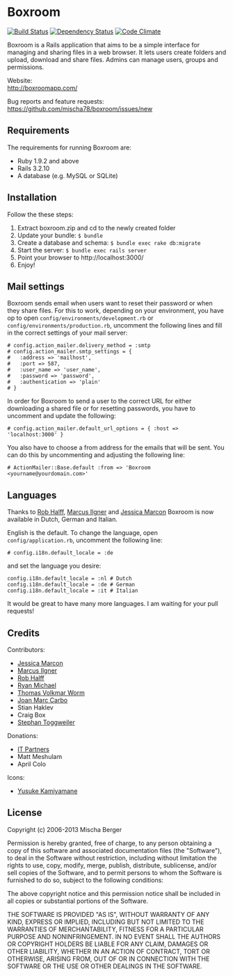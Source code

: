 # Boxroom

[![Build Status](https://secure.travis-ci.org/mischa78/boxroom.png)](http://travis-ci.org/mischa78/boxroom)
[![Dependency Status](https://gemnasium.com/mischa78/boxroom.png?travis)](https://gemnasium.com/mischa78/boxroom)
[![Code Climate](https://codeclimate.com/badge.png)](https://codeclimate.com/github/mischa78/boxroom)

Boxroom is a Rails application that aims to be a simple interface for managing and
sharing files in a web browser. It lets users create folders and upload, download
and share files. Admins can manage users, groups and permissions.

Website:  
http://boxroomapp.com/

Bug reports and feature requests:  
https://github.com/mischa78/boxroom/issues/new


Requirements
------------
The requirements for running Boxroom are:

 * Ruby 1.9.2 and above
 * Rails 3.2.10
 * A database (e.g. MySQL or SQLite)


Installation
------------
Follow the these steps:

 1. Extract boxroom.zip and cd to the newly created folder
 2. Update your bundle: `$ bundle`
 3. Create a database and schema: `$ bundle exec rake db:migrate`
 4. Start the server: `$ bundle exec rails server`
 5. Point your browser to http://localhost:3000/
 6. Enjoy!


Mail settings
-------------
Boxroom sends email when users want to reset their password or when they share files.
For this to work, depending on your environment, you have op to open
`config/environments/development.rb` or `config/environments/production.rb`, uncomment
the following lines and fill in the correct settings of your mail server:

    # config.action_mailer.delivery_method = :smtp
    # config.action_mailer.smtp_settings = {
    #   :address => 'mailhost',
    #   :port => 587,
    #   :user_name => 'user_name',
    #   :password => 'password',
    #   :authentication => 'plain'
    # }

In order for Boxroom to send a user to the correct URL for either downloading a shared
file or for resetting passwords, you have to uncomment and update the following:

    # config.action_mailer.default_url_options = { :host => 'localhost:3000' }

You also have to choose a from address for the emails that will be sent. You can do
this by uncommenting and adjusting the following line:

    # ActionMailer::Base.default :from => 'Boxroom <yourname@yourdomain.com>'


Languages
---------
Thanks to [Rob Halff](https://github.com/rhalff), [Marcus Ilgner](https://github.com/milgner) and
[Jessica Marcon](https://github.com/marcontwm) Boxroom is now available in Dutch, German and Italian.

English is the default. To change the language, open `config/application.rb`, uncomment the following line:

    # config.i18n.default_locale = :de

and set the language you desire:

    config.i18n.default_locale = :nl # Dutch
    config.i18n.default_locale = :de # German
    config.i18n.default_locale = :it # Italian

It would be great to have many more languages. I am waiting for your pull requests!


Credits
-------

Contributors:

 * [Jessica Marcon](https://github.com/marcontwm)
 * [Marcus Ilgner](https://github.com/milgner)
 * [Rob Halff](https://github.com/rhalff)
 * [Ryan Michael](https://github.com/kerinin/boxroom)
 * [Thomas Volkmar Worm](https://github.com/tvw/)
 * [Joan Marc Carbo](https://github.com/jmcarbo)
 * Stian Haklev
 * Craig Box
 * [Stephan Toggweiler](https://github.com/rheoli)

Donations:

 * [IT Partners](http://www.itpartners.co.nz/)
 * Matt Meshulam
 * April Colo

Icons:

 * [Yusuke Kamiyamane](http://p.yusukekamiyamane.com/)


License
-------
Copyright (c) 2006-2013 Mischa Berger

Permission is hereby granted, free of charge, to any person obtaining a copy of
this software and associated documentation files (the "Software"), to deal in
the Software without restriction, including without limitation the rights to use,
copy, modify, merge, publish, distribute, sublicense, and/or sell copies of the
Software, and to permit persons to whom the Software is furnished to do so, subject
to the following conditions:

The above copyright notice and this permission notice shall be included in all
copies or substantial portions of the Software.

THE SOFTWARE IS PROVIDED "AS IS", WITHOUT WARRANTY OF ANY KIND, EXPRESS OR IMPLIED,
INCLUDING BUT NOT LIMITED TO THE WARRANTIES OF MERCHANTABILITY, FITNESS FOR A
PARTICULAR PURPOSE AND NONINFRINGEMENT. IN NO EVENT SHALL THE AUTHORS OR COPYRIGHT
HOLDERS BE LIABLE FOR ANY CLAIM, DAMAGES OR OTHER LIABILITY, WHETHER IN AN ACTION
OF CONTRACT, TORT OR OTHERWISE, ARISING FROM, OUT OF OR IN CONNECTION WITH THE
SOFTWARE OR THE USE OR OTHER DEALINGS IN THE SOFTWARE.
